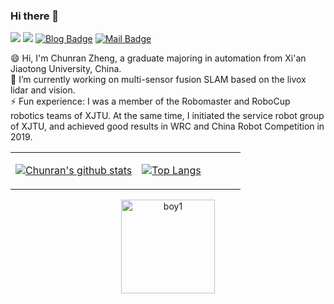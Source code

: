 ### Hi there 👋

<!--
**xuankuzcr/xuankuzcr** is a ✨ _special_ ✨ repository because its `README.md` (this file) appears on your GitHub profile.

Here are some ideas to get you started:

- 🔭 I’m currently working on ...
- 🌱 I’m currently learning ...
- 👯 I’m looking to collaborate on ...
- 🤔 I’m looking for help with ...
- 💬 Ask me about ...
- 📫 How to reach me: ...
- 😄 Pronouns: ...
- ⚡ Fun fact: ...
-->
![](https://img.shields.io/badge/QQ-384942535-green.svg) ![](https://img.shields.io/badge/WeChat-zcr384942535-green.svg) [![Blog Badge](https://img.shields.io/badge/zhihu-郑纯然-brightgreen)](https://www.zhihu.com/people/zheng-chun-ran) [![Mail Badge](https://img.shields.io/badge/-18846640555@163.com-c14438?style=flat-square&logo=Gmail&logoColor=white&link=mailto:ethan.li.whu@gmail.com)](mailto:18846640555@163.com)

😄 Hi, I'm Chunran Zheng, a graduate majoring in automation from Xi'an Jiaotong University, China. </br>
🔭 I’m currently working on multi-sensor fusion SLAM based on the livox lidar and vision. </br>
⚡ Fun experience: I was a member of the Robomaster and RoboCup robotics teams of XJTU. At the same time, I initiated the service robot group of XJTU, and achieved good results in WRC and China Robot Competition in 2019.

<table><tr><td align="center" width="55%">
  
[![Chunran's github stats](https://github-readme-stats.vercel.app/api?username=xuankuzcr&count_private=true&show_icons=true)](https://github.com/xuankuzcr/github-readme-stats)

</td><td align="top" width="45%">

[![Top Langs](https://github-readme-stats.vercel.app/api/top-langs/?username=xuankuzcr&layout=compact&theme=dark)](https://github.com/xuankuzcr/github-readme-stats)

</td></tr></table>

<div style="margin:0 auto; height:auto;">

<p style="text-align: center;"> 
    <img src="https://github.com/xuankuzcr/xuankuzcr/blob/master/img/boy1.gif" alt="boy1" height=150 />
    <!--img src="https://github.com/xuankuzcr/xuankuzcr/blob/master/img/girl1.gif" alt="girl1" height=150 /-->
    </br>     
</p>

</div>
